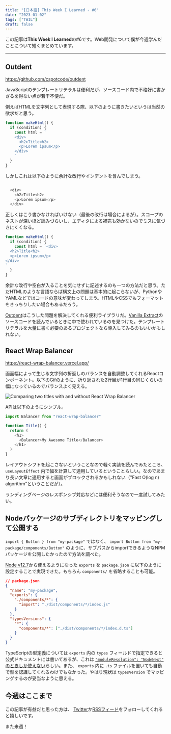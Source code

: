 ```yaml
---
title: "[日本語] This Week I Learned - #6"
date: "2023-01-02"
tags: ["TWIL"]
draft: false
---
```


この記事は**This Week I Learned**の#6です。Web開発について僕が今週学んだことについて短くまとめています。

---

## Outdent

https://github.com/cspotcode/outdent

JavaScriptのテンプレートリテラルは便利だが、ソースコード内で不格好に書かざるを得ない点が若干不便だ。

例えばHTMLを文字列として表現する際、以下のように書きたいというは当然の欲求だと思う。

```js
function makeHtml() {
  if (condition) {
    const html = `
    <div>
      <h2>Title<h2>
      <p>Lorem ipsum</p>
    </div>
    `
  }
}
```

しかしこれは以下のように余計な改行やインデントを含んでしまう。

```js

  <div>
    <h2>Title<h2>
    <p>Lorem ipsum</p>
  </div>

```

正しくはこう書かなければいけない（最後の改行は場合によるが）。スコープのネストが深いほど読みづらいし、エディタによる補完も効かないのでミスに気づきにくくなる。

```js
function makeHtml() {
  if (condition) {
    const html = `<div>
  <h2>Title<h2>
  <p>Lorem ipsum</p>
</div>
`
  }
}
```

余計な改行や空白が入ることを気にせずに記述するのも一つの方法だと思う。ただHTMLのような言語ならば構文上の問題は基本的に起こらないが、PythonやYAMLなどではコードの意味が変わってしまう。HTMLやCSSでもフォーマットをきっちりしたい場合もあるだろう。

[Outdent](https://github.com/cspotcode/outdent)はこうした問題を解決してくれる便利ライブラリだ。[Vanilla Extract](vanilla-extract.style)のソースコードを読んでいるときに中で使われているのを見つけた。テンプレートリテラルを大量に書く必要のあるプロジェクトなら導入してみるのもいいかもしれない。

## React Wrap Balancer

https://react-wrap-balancer.vercel.app/

画面幅によって生じる文字列の折返しのバランスを自動調整してくれるReactコンポーネント。以下のGifのように、折り返された2行目が1行目の同じくらいの幅になっているのでバランスよく見える。

![Comparing two titles with and without React Wrap Balancer](/static/images/blog/react-wrap-balancer.gif)

APIは以下のようにシンプル。

```js
import Balancer from "react-wrap-balancer"

function Title() {
  return (
    <h1>
      <Balancer>My Awesome Title</Balancer>
    </h1>
  )
}
```

レイアウトシフトを起こさないということなので軽く実装を読んでみたところ、 `useLayoutEffect` 内で幅を計算して適用しているということらしい。なのであまり長い文章に適用すると画面がブロックされるかもしれない（"Fast O(log n) algorithm"ということだが）。

ランディングページのレスポンシブ対応などには便利そうなので一度試してみたい。

## Nodeパッケージのサブディレクトリをマッピングして公開する

`import { Button } from "my-package"` ではなく、 `import Button from "my-package/components/Button"` のように、サブパスからimportできるようなNPMパッケージを公開したかったので方法を調べた。

[Node v12.7](https://nodejs.org/es/blog/release/v12.7.0/)から使えるようになった `exports` を `package.json` に以下のように設定することで実現できた。もちろん `components/` を省略することも可能。

```json
// package.json
{
  "name": "my-package",
  "exports": {
    "./components/*": {
      "import": "./dist/components/*/index.js"
    }
  },
  "typesVersions": {
    "*": {
      "components/*": ["./dist/components/*/index.d.ts"]
    }
  }
}
```

TypeScriptの型定義については `exports` 内の `types` フィールドで指定できると公式ドキュメントには書いてあるが、これは [`"moduleResolution": "NodeNext"` のときしか使えない](https://github.com/microsoft/TypeScript/issues/51862#issuecomment-1358049778)らしい。また、 `exports` 内に `.ts` ファイルを置いても自動で型を認識してくれるわけでもなかった。やはり現状は `typesVersion` でマッピングするのが妥当なように思える。

## 今週はここまで

この記事が有益だと思った方は、 [Twitter](https://twitter.com/MatsuraYuma)か[RSSフィード](https://rubiq.vercel.app/feed.xml)をフォローしてくれると嬉しいです。

また来週！

